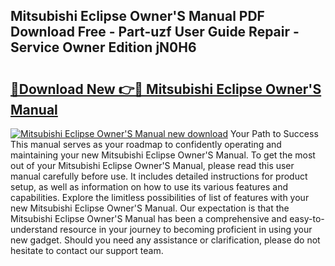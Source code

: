 ## Mitsubishi Eclipse Owner'S Manual PDF Download Free - Part-uzf User Guide Repair - Service Owner Edition jN0H6

# <h2><a href="http://cf22399.oget.top/?id=Mitsubishi+Eclipse+Owner%27S+Manual">🔗Download New 👉🔴 Mitsubishi Eclipse Owner'S Manual</a></h2>

[![Mitsubishi Eclipse Owner'S Manual new download](https://i.imgur.com/5g1atiW.png)](http://cf22399.oget.top/?id=Mitsubishi+Eclipse+Owner%27S+Manual)
Your Path to Success This manual serves as your roadmap to confidently operating and maintaining your new Mitsubishi Eclipse Owner'S Manual. To get the most out of your Mitsubishi Eclipse Owner'S Manual, please read this user manual carefully before use. It includes detailed instructions for product setup, as well as information on how to use its various features and capabilities. Explore the limitless possibilities of list of features with your new Mitsubishi Eclipse Owner'S Manual. Our expectation is that the Mitsubishi Eclipse Owner'S Manual has been a comprehensive and easy-to-understand resource in your journey to becoming proficient in using your new gadget. Should you need any assistance or clarification, please do not hesitate to contact our support team.
